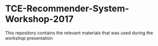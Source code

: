 # TCE-Recommender-System-Workshop-2017
This repository contains the relevant materials that was used during the workshop presentation
